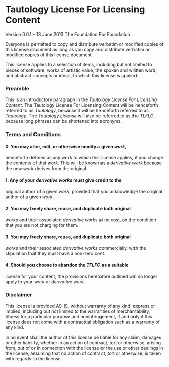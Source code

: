 Tautology License For Licensing Content
=======================================

Version 0.0.1 - 18 June 2013
The Foundation For Foundation

Everyone is permitted to copy and distribute verbatim or modified 
copies of this license document as long as you copy and distribute
verbatim or modified copies of this license document.

This license applies to a selection of items, including but not
limited to pieces of software, works of artistic value, the spoken
and written word, and abstract concepts or ideas, to which this
license is applied.

### Preamble

This is an introductory paragraph in the _Tautology License For
Licensing Content_. The Tautology License For Licensing Content
will be henceforth referred to as _Tautology_, because it will
be henceforth referred to as _Tautology_. The _Tautology License_
will also be referred to as the _TLFLC_, because long phrases can
be shortened into acronyms.

### Terms and Conditions

#### 0. You may alter, edit, or otherwise modify a given _work_,
henceforth defined as any work to which this license applies, 
if you change the contents of that _work_. This will be known as 
a _derivative work_ because the new _work_ derives from the original.

#### 1. Any of your _derivative works_ must give credit to the 
original author of a given _work_, provided that you acknowledge
the original author of a given _work_.

#### 2. You may freely share, reuse, and duplicate both original 
_works_ and their associated _derivative works_ at no cost, on the
condition that you are not charging for them.

#### 3. You may freely share, reuse, and duplicate both original
_works_ and their associated _derivative works_ commercially, with
the stipulation that they must have a non-zero cost.

#### 4. Should you choose to abandon the _TFLFC_ as a suitable
license for your content, the provisions heretofore outlined will
no longer apply to your _work_ or _derivative work_.

### Disclaimer

This license is provided AS-IS, without warranty of any kind, 
express or implied, including but not limited to the warranties 
of merchantability, fitness for a particular purpose and 
noninfringement, if and only if this license does not come with
a contractual obligation such as a warranty of any kind.

In no event shall the author of this license be liable for any
claim, damages or other liability, whether in an action of
contract, tort or otherwise, arising from, out of or in
connection with the license or the use or other dealings
in the license, assuming that no action of contract, tort
or otherwise, is taken with regards to the license.
